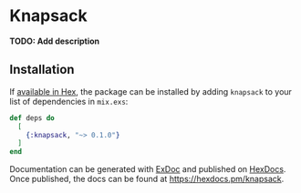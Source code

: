 # Knapsack

**TODO: Add description**

## Installation

If [available in Hex](https://hex.pm/docs/publish), the package can be installed
by adding `knapsack` to your list of dependencies in `mix.exs`:

```elixir
def deps do
  [
    {:knapsack, "~> 0.1.0"}
  ]
end
```

Documentation can be generated with [ExDoc](https://github.com/elixir-lang/ex_doc)
and published on [HexDocs](https://hexdocs.pm). Once published, the docs can
be found at <https://hexdocs.pm/knapsack>.

